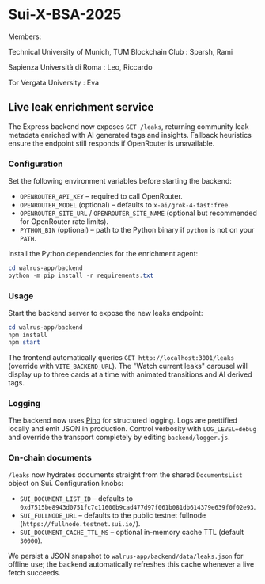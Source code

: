 # Sui-X-BSA-2025

Members:


Technical University of Munich, TUM Blockchain Club : Sparsh, Rami

Sapienza Università di Roma : Leo, Riccardo

Tor Vergata University : Eva

## Live leak enrichment service

The Express backend now exposes `GET /leaks`, returning community leak metadata enriched with AI generated tags and insights. Fallback heuristics ensure the endpoint still responds if OpenRouter is unavailable.

### Configuration

Set the following environment variables before starting the backend:

- `OPENROUTER_API_KEY` – required to call OpenRouter.
- `OPENROUTER_MODEL` (optional) – defaults to `x-ai/grok-4-fast:free`.
- `OPENROUTER_SITE_URL` / `OPENROUTER_SITE_NAME` (optional but recommended for OpenRouter rate limits).
- `PYTHON_BIN` (optional) – path to the Python binary if `python` is not on your `PATH`.

Install the Python dependencies for the enrichment agent:

```powershell
cd walrus-app/backend
python -m pip install -r requirements.txt
```

### Usage

Start the backend server to expose the new leaks endpoint:

```powershell
cd walrus-app/backend
npm install
npm start
```

The frontend automatically queries `GET http://localhost:3001/leaks` (override with `VITE_BACKEND_URL`). The "Watch current leaks" carousel will display up to three cards at a time with animated transitions and AI derived tags.

### Logging

The backend now uses [Pino](https://github.com/pinojs/pino) for structured logging. Logs are prettified locally and emit JSON in production. Control verbosity with `LOG_LEVEL=debug` and override the transport completely by editing `backend/logger.js`.

### On-chain documents

`/leaks` now hydrates documents straight from the shared `DocumentsList` object on Sui. Configuration knobs:

- `SUI_DOCUMENT_LIST_ID` – defaults to `0xd7515be8943d0751fc7c11600b9cad477d97f061b081db614379e639f0f02e93`.
- `SUI_FULLNODE_URL` – defaults to the public testnet fullnode (`https://fullnode.testnet.sui.io/`).
- `SUI_DOCUMENT_CACHE_TTL_MS` – optional in-memory cache TTL (default `30000`).

We persist a JSON snapshot to `walrus-app/backend/data/leaks.json` for offline use; the backend automatically refreshes this cache whenever a live fetch succeeds.